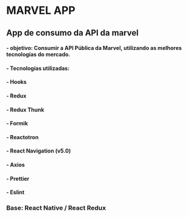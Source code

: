 # MARVEL APP 
## App de consumo da API da marvel
#### - objetivo: Consumir a API Pública da Marvel, utilizando as melhores tecnologías do mercado.
#### - Tecnologías utilizadas: 
#### - Hooks
#### - Redux
#### - Redux Thunk
#### - Formik
#### - Reactotron
#### - React Navigation (v5.0)
#### - Axios
#### - Prettier
#### - Eslint

### Base: React Native / React Redux
